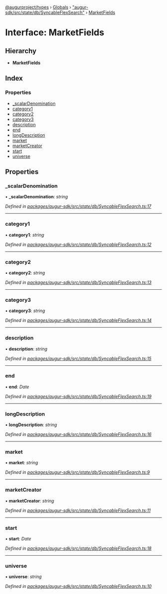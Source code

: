 [@augurproject/types](../README.md) › [Globals](../globals.md) › ["augur-sdk/src/state/db/SyncableFlexSearch"](../modules/_augur_sdk_src_state_db_syncableflexsearch_.md) › [MarketFields](_augur_sdk_src_state_db_syncableflexsearch_.marketfields.md)

# Interface: MarketFields

## Hierarchy

* **MarketFields**

## Index

### Properties

* [_scalarDenomination](_augur_sdk_src_state_db_syncableflexsearch_.marketfields.md#_scalardenomination)
* [category1](_augur_sdk_src_state_db_syncableflexsearch_.marketfields.md#category1)
* [category2](_augur_sdk_src_state_db_syncableflexsearch_.marketfields.md#category2)
* [category3](_augur_sdk_src_state_db_syncableflexsearch_.marketfields.md#category3)
* [description](_augur_sdk_src_state_db_syncableflexsearch_.marketfields.md#description)
* [end](_augur_sdk_src_state_db_syncableflexsearch_.marketfields.md#end)
* [longDescription](_augur_sdk_src_state_db_syncableflexsearch_.marketfields.md#longdescription)
* [market](_augur_sdk_src_state_db_syncableflexsearch_.marketfields.md#market)
* [marketCreator](_augur_sdk_src_state_db_syncableflexsearch_.marketfields.md#marketcreator)
* [start](_augur_sdk_src_state_db_syncableflexsearch_.marketfields.md#start)
* [universe](_augur_sdk_src_state_db_syncableflexsearch_.marketfields.md#universe)

## Properties

###  _scalarDenomination

• **_scalarDenomination**: *string*

*Defined in [packages/augur-sdk/src/state/db/SyncableFlexSearch.ts:17](https://github.com/AugurProject/augur/blob/69c4be52bf/packages/augur-sdk/src/state/db/SyncableFlexSearch.ts#L17)*

___

###  category1

• **category1**: *string*

*Defined in [packages/augur-sdk/src/state/db/SyncableFlexSearch.ts:12](https://github.com/AugurProject/augur/blob/69c4be52bf/packages/augur-sdk/src/state/db/SyncableFlexSearch.ts#L12)*

___

###  category2

• **category2**: *string*

*Defined in [packages/augur-sdk/src/state/db/SyncableFlexSearch.ts:13](https://github.com/AugurProject/augur/blob/69c4be52bf/packages/augur-sdk/src/state/db/SyncableFlexSearch.ts#L13)*

___

###  category3

• **category3**: *string*

*Defined in [packages/augur-sdk/src/state/db/SyncableFlexSearch.ts:14](https://github.com/AugurProject/augur/blob/69c4be52bf/packages/augur-sdk/src/state/db/SyncableFlexSearch.ts#L14)*

___

###  description

• **description**: *string*

*Defined in [packages/augur-sdk/src/state/db/SyncableFlexSearch.ts:15](https://github.com/AugurProject/augur/blob/69c4be52bf/packages/augur-sdk/src/state/db/SyncableFlexSearch.ts#L15)*

___

###  end

• **end**: *Date*

*Defined in [packages/augur-sdk/src/state/db/SyncableFlexSearch.ts:19](https://github.com/AugurProject/augur/blob/69c4be52bf/packages/augur-sdk/src/state/db/SyncableFlexSearch.ts#L19)*

___

###  longDescription

• **longDescription**: *string*

*Defined in [packages/augur-sdk/src/state/db/SyncableFlexSearch.ts:16](https://github.com/AugurProject/augur/blob/69c4be52bf/packages/augur-sdk/src/state/db/SyncableFlexSearch.ts#L16)*

___

###  market

• **market**: *string*

*Defined in [packages/augur-sdk/src/state/db/SyncableFlexSearch.ts:9](https://github.com/AugurProject/augur/blob/69c4be52bf/packages/augur-sdk/src/state/db/SyncableFlexSearch.ts#L9)*

___

###  marketCreator

• **marketCreator**: *string*

*Defined in [packages/augur-sdk/src/state/db/SyncableFlexSearch.ts:11](https://github.com/AugurProject/augur/blob/69c4be52bf/packages/augur-sdk/src/state/db/SyncableFlexSearch.ts#L11)*

___

###  start

• **start**: *Date*

*Defined in [packages/augur-sdk/src/state/db/SyncableFlexSearch.ts:18](https://github.com/AugurProject/augur/blob/69c4be52bf/packages/augur-sdk/src/state/db/SyncableFlexSearch.ts#L18)*

___

###  universe

• **universe**: *string*

*Defined in [packages/augur-sdk/src/state/db/SyncableFlexSearch.ts:10](https://github.com/AugurProject/augur/blob/69c4be52bf/packages/augur-sdk/src/state/db/SyncableFlexSearch.ts#L10)*
